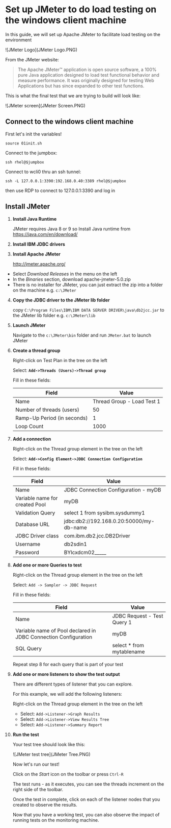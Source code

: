 # Set up JMeter to do load testing on the windows client machine

In this guide, we will set up Apache JMeter to facilitate load testing on the environment

![JMeter Logo](JMeter Logo.PNG)

From the JMeter website:
> The Apache JMeter™ application is open source software, a 100% pure Java application designed to load test functional behavior and measure performance. It was originally designed for testing Web Applications but has since expanded to other test functions. 

This is what the final test that we are trying to build will look like:

![JMeter screen](JMeter Screen.PNG)


## Connect to the windows client machine
First let's init the variables!

`source 01init.sh`

Connect to the jumpbox:

`ssh rhel@$jumpbox`

Connect to wcli0 thru an ssh tunnel:

`ssh -L 127.0.0.1:3390:192.168.0.40:3389 rhel@$jumpbox`

then use RDP to connect to 127.0.0.1:3390 and log in 

## Install JMeter

1. **Install Java Runtime**
  
    JMeter requires Java 8 or 9 so Install Java runtime from https://java.com/en/download/

2. **Install IBM JDBC drivers**

3. **Install Apache JMeter** 
  
    http://jmeter.apache.org/

  - Select *Download Releases* in the menu on the left
  - In the *Binaries* section, download apache-jmeter-5.0.zip
  - There is no installer for JMeter, you can just extract the zip into a folder on the machine e.g. `c:\JMeter`


4. **Copy the JDBC driver to the JMeter lib folder**

    copy `C:\Program Files\IBM\IBM DATA SERVER DRIVER\java\db2jcc.jar` to the JMeter lib folder e.g. `c:\JMeter\lib`

5. **Launch JMeter**

    Navigate to the `c:\JMeter\bin` folder and run `JMeter.bat` to launch JMeter

6. **Create a thread group**

    Right-click on Test Plan in the tree on the left

    Select: **`Add->Threads (Users)->Thread group`**

    Fill in these fields:
    
    | Field | Value |
    | ----------- | ----------- |
    | Name | Thread Group - Load Test 1 |
    | Number of threads (users) | 50 |
    | Ramp-Up Period (in seconds) | 1 | 
    | Loop Count | 1000 |


7. **Add a connection**

    Right-click on the Thread group element in the tree on the left

    Select: **`Add->Config Element->JDBC Connection Configuration`**

    Fill in these fields:

    | Field | Value |
    | ------ | ----- |
    | Name | JDBC Connection Configuration - myDB |
    | Variable name for created Pool | myDB |
    | Validation Query | select 1 from sysibm.sysdummy1 |
    | Database URL | jdbc:db2://192.168.0.20:50000/my-db-name |
    | JDBC Driver class | com.ibm.db2.jcc.DB2Driver |
    | Username | db2sdin1 |
    | Password | BYlcxdcm02_____ |


8. **Add one or more Queries to test**

    Right-click on the Thread group element in the tree on the left

    Select: `Add -> Sampler -> JDBC Request`

    Fill in these fields:
    
    | Field | Value |
    | ------ | ----- |
    | Name | JDBC Request - Test Query 1 |
    | Variable name of Pool declared in JDBC Connection Configuration | myDB |
    | SQL Query | select * from mytablename |

    Repeat step 8 for each query that is part of your test

9. **Add one or more listeners to show the test output**

    There are different types of listener that you can explore. 

    For this example, we will add the following listeners:

    Right-click on the Thread group element in the tree on the left
    - Select: `Add->Listener->Graph Results`
    - Select: `Add->Listener->View Results Tree`
    - Select: `Add->Listener->Summary Report`

10. **Run the test**

    Your test tree should look like this:
    
    ![JMeter test tree](JMeter Tree.PNG)

    Now let's run our test!
    
    Click on the *Start* icon on the toolbar or press `Ctrl-R`

    The test runs - as it executes, you can see the threads increment on the right side of the toolbar.

    Once the test in complete, click on each of the listener nodes that you created to observe the results.

    Now that you have a working test, you can also observe the impact of running tests on the monitoring machine.
